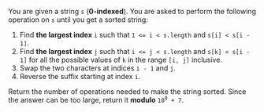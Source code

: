 You are given a string `s` (**0-indexed**). You are asked to perform the following operation on `s` until you get a sorted string:

1. Find **the largest index** `i` such that `1 <= i < s.length` and `s[i] < s[i - 1]`.
2. Find **the largest index** `j` such that `i <= j < s.length` and `s[k] < s[i - 1]` for all the possible values of `k` in the range `[i, j]` inclusive.
3. Swap the two characters at indices `i - 1` and `j`.
4. Reverse the suffix starting at index `i`.

Return the number of operations needed to make the string sorted. Since the answer can be too large, return it **modulo** <code>10<sup>9</sup> + 7</code>.